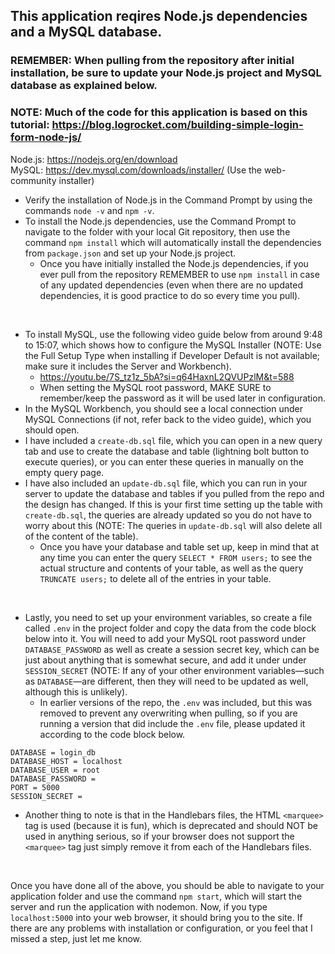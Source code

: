 ## This application reqires Node.js dependencies and a MySQL database.
### REMEMBER: When pulling from the repository after initial installation, be sure to update your Node.js project and MySQL database as explained below.
### NOTE: Much of the code for this application is based on this tutorial: https://blog.logrocket.com/building-simple-login-form-node-js/

Node.js: https://nodejs.org/en/download <br>
MySQL: https://dev.mysql.com/downloads/installer/ (Use the web-community installer)

- Verify the installation of Node.js in the Command Prompt by using the commands ```node -v``` and ```npm -v```.
- To install the Node.js dependencies, use the Command Prompt to navigate to the folder with your local Git repository, then use the command ```npm install``` which will automatically install the dependencies from ```package.json``` and set up your Node.js project.
  - Once you have initially installed the Node.js dependencies, if you ever pull from the repository REMEMBER to use ```npm install``` in case of any updated dependencies (even when there are no updated dependencies, it is good practice to do so every time you pull).
<br>

- To install MySQL, use the following video guide below from around 9:48 to 15:07, which shows how to configure the MySQL Installer (NOTE: Use the Full Setup Type when installing if Developer Default is not available; make sure it includes the Server and Workbench).
  - https://youtu.be/7S_tz1z_5bA?si=q64HaxnL2QVUPzlM&t=588
  - When setting the MySQL root password, MAKE SURE to remember/keep the password as it will be used later in configuration.
- In the MySQL Workbench, you should see a local connection under MySQL Connections (if not, refer back to the video guide), which you should open.
- I have included a ```create-db.sql``` file, which you can open in a new query tab and use to create the database and table (lightning bolt button to execute queries), or you can enter these queries in manually on the empty query page.
- I have also included an ```update-db.sql``` file, which you can run in your server to update the database and tables if you pulled from the repo and the design has changed. If this is your first time setting up the table with ```create-db.sql```, the queries are already updated so you do not have to worry about this (NOTE: The queries in ```update-db.sql``` will also delete all of the content of the table).
  - Once you have your database and table set up, keep in mind that at any time you can enter the query ```SELECT * FROM users;``` to see the actual structure and contents of your table, as well as the query ```TRUNCATE users;``` to delete all of the entries in your table.
<br>

- Lastly, you need to set up your environment variables, so create a file called ```.env``` in the project folder and copy the data from the code block below into it. You will need to add your MySQL root password under ```DATABASE_PASSWORD``` as well as create a session secret key, which can be just about anything that is somewhat secure, and add it under under ```SESSION_SECRET``` (NOTE: If any of your other environment variables—such as ```DATABASE```—are different, then they will need to be updated as well, although this is unlikely).
  - In earlier versions of the repo, the ```.env``` was included, but this was removed to prevent any overwriting when pulling, so if you are running a version that did include the ```.env``` file, please updated it according to the code block below.

```
DATABASE = login_db
DATABASE_HOST = localhost
DATABASE_USER = root
DATABASE_PASSWORD =
PORT = 5000
SESSION_SECRET =
```

- Another thing to note is that in the Handlebars files, the HTML ```<marquee>``` tag is used (because it is fun), which is deprecated and should NOT be used in anything serious, so if your browser does not support the ```<marquee>``` tag just simply remove it from each of the Handlebars files.
<br>

Once you have done all of the above, you should be able to navigate to your application folder and use the command ```npm start```, which will start the server and run the application with nodemon. Now, if you type ```localhost:5000``` into your web browser, it should bring you to the site. If there are any problems with installation or configuration, or you feel that I missed a step, just let me know.
